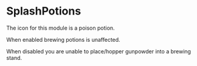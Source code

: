SplashPotions
=============

The icon for this module is a poison potion.

When enabled brewing potions is unaffected.

When disabled you are unable to place/hopper gunpowder into a brewing stand.